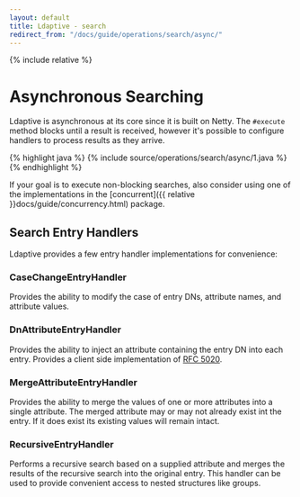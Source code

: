 ```yaml
---
layout: default
title: Ldaptive - search
redirect_from: "/docs/guide/operations/search/async/"
---
```


{% include relative %}

# Asynchronous Searching

Ldaptive is asynchronous at its core since it is built on Netty. The `#execute` method blocks until a result is received, however it's possible to configure handlers to process results as they arrive.

{% highlight java %}
{% include source/operations/search/async/1.java %}
{% endhighlight %}

If your goal is to execute non-blocking searches, also consider using one of the implementations in the [concurrent]({{ relative }}docs/guide/concurrency.html) package.

## Search Entry Handlers

Ldaptive provides a few entry handler implementations for convenience:

### CaseChangeEntryHandler

Provides the ability to modify the case of entry DNs, attribute names, and attribute values.

### DnAttributeEntryHandler

Provides the ability to inject an attribute containing the entry DN into each entry. Provides a client side implementation of [RFC 5020](http://tools.ietf.org/html/rfc5020).

### MergeAttributeEntryHandler

Provides the ability to merge the values of one or more attributes into a single attribute. The merged attribute may or may not already exist int the entry. If it does exist its existing values will remain intact.

### RecursiveEntryHandler

Performs a recursive search based on a supplied attribute and merges the results of the recursive search into the original entry. This handler can be used to provide convenient access to nested structures like groups.


